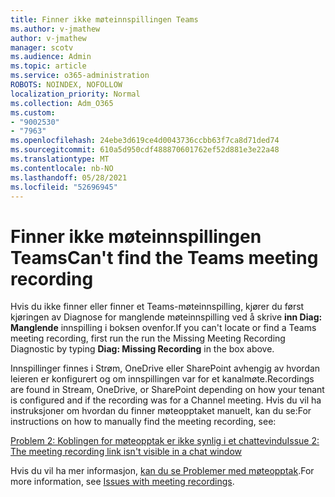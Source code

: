 ```yaml
---
title: Finner ikke møteinnspillingen Teams
ms.author: v-jmathew
author: v-jmathew
manager: scotv
ms.audience: Admin
ms.topic: article
ms.service: o365-administration
ROBOTS: NOINDEX, NOFOLLOW
localization_priority: Normal
ms.collection: Adm_O365
ms.custom:
- "9002530"
- "7963"
ms.openlocfilehash: 24ebe3d619ce4d0043736ccbb63f7ca8d71ded74
ms.sourcegitcommit: 610a5d950cdf488870601762ef52d881e3e22a48
ms.translationtype: MT
ms.contentlocale: nb-NO
ms.lasthandoff: 05/28/2021
ms.locfileid: "52696945"
---
```

# <a name="cant-find-the-teams-meeting-recording"></a><span data-ttu-id="faa45-102">Finner ikke møteinnspillingen Teams</span><span class="sxs-lookup"><span data-stu-id="faa45-102">Can't find the Teams meeting recording</span></span>

<span data-ttu-id="faa45-103">Hvis du ikke finner eller finner et Teams-møteinnspilling, kjører du først kjøringen av Diagnose for manglende møteinnspilling ved å skrive **inn Diag: Manglende** innspilling i boksen ovenfor.</span><span class="sxs-lookup"><span data-stu-id="faa45-103">If you can't locate or find a Teams meeting recording, first run the run the Missing Meeting Recording Diagnostic by typing **Diag: Missing Recording** in the box above.</span></span> 

<span data-ttu-id="faa45-104">Innspillinger finnes i Strøm, OneDrive eller SharePoint avhengig av hvordan leieren er konfigurert og om innspillingen var for et kanalmøte.</span><span class="sxs-lookup"><span data-stu-id="faa45-104">Recordings are found in Stream, OneDrive, or SharePoint depending on how your tenant is configured and if the recording was for a Channel meeting.</span></span> <span data-ttu-id="faa45-105">Hvis du vil ha instruksjoner om hvordan du finner møteopptaket manuelt, kan du se:</span><span class="sxs-lookup"><span data-stu-id="faa45-105">For instructions on how to manually find the meeting recording, see:</span></span> 

[<span data-ttu-id="faa45-106">Problem 2: Koblingen for møteopptak er ikke synlig i et chattevindu</span><span class="sxs-lookup"><span data-stu-id="faa45-106">Issue 2: The meeting recording link isn't visible in a chat window</span></span>](/microsoftteams/troubleshoot/meetings/troubleshoot-meeting-recording-issues#issue-2-the-meeting-recording-link-isnt-visible-in-a-chat-window)

<span data-ttu-id="faa45-107">Hvis du vil ha mer informasjon, [kan du se Problemer med møteopptak](/microsoftteams/troubleshoot/meetings/troubleshoot-meeting-recording-issues).</span><span class="sxs-lookup"><span data-stu-id="faa45-107">For more information, see [Issues with meeting recordings](/microsoftteams/troubleshoot/meetings/troubleshoot-meeting-recording-issues).</span></span>
